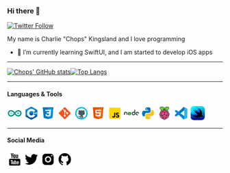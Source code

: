 ### Hi there 👋
[<img alt="Twitter Follow" src="https://img.shields.io/twitter/follow/ChopsKingsland">](https://twitter.com/intent/follow?screen_name=ChopsKingsland)

My name is Charlie "Chops" Kingsland and I love programming

- 🔭 I’m currently learning SwiftUI, and I am started to develop iOS apps

---

[![Chops' GitHub stats](https://github-readme-stats.vercel.app/api?username=ChopsKingsland&hide=issues&count_private=true&show_icons=true)](https://github.com/anuraghazra/github-readme-stats)[![Top Langs](https://github-readme-stats.vercel.app/api/top-langs/?username=ChopsKingsland&layout=compact)](https://github.com/anuraghazra/github-readme-stats)

---
#### Languages & Tools
<img src="https://github.com/ChopsKingsland/ChopsKingsland/blob/master/images/arduino.png" height="35" width="35">    <img src="https://github.com/ChopsKingsland/ChopsKingsland/blob/master/images/c++.png" height="35" width="35">    <img src="https://github.com/ChopsKingsland/ChopsKingsland/blob/master/images/css.png" height="35" width="35">    <img src="https://github.com/ChopsKingsland/ChopsKingsland/blob/master/images/git.png" height="35" width="35">    <img src="https://github.com/ChopsKingsland/ChopsKingsland/blob/master/images/github.png" height="35" width="35">    <img src="https://github.com/ChopsKingsland/ChopsKingsland/blob/master/images/html.png" height="35" width="35">    <img src="https://github.com/ChopsKingsland/ChopsKingsland/blob/master/images/js.png" height="35" width="35">    <img src="https://github.com/ChopsKingsland/ChopsKingsland/blob/master/images/node.png" height="35" width="35">    <img src="https://github.com/ChopsKingsland/ChopsKingsland/blob/master/images/python.png" height="35" width="35">    <img src="https://github.com/ChopsKingsland/ChopsKingsland/blob/master/images/rpi.png" height="35" width="35">    <img src="https://github.com/ChopsKingsland/ChopsKingsland/blob/master/images/vscode.png" height="35" width="35">    <img src="https://github.com/ChopsKingsland/ChopsKingsland/blob/master/images/swiftui-icon.png" height="35" width="35">


---
#### Social Media
<a href="https://www.youtube.com/chops16"><img src="https://github.com/ChopsKingsland/ChopsKingsland/blob/master/images/yt.png" height="35" width="35"><a>    <a href="https://www.twitter.com/chopskingsland"><img src="https://github.com/ChopsKingsland/ChopsKingsland/blob/master/images/twitter.png" height="35" width="35"><a>    <a href="https://www.instagram.com/chops.photos"><img src="https://github.com/ChopsKingsland/ChopsKingsland/blob/master/images/ig.png" height="35" width="35"><a>    <a href="https://www.github.com/chopskingsland"><img src="https://github.com/ChopsKingsland/ChopsKingsland/blob/master/images/github2.png" height="35" width="35"><a>    
<!--
**ChopsKingsland/ChopsKingsland** is a ✨ _special_ ✨ repository because its `README.md` (this file) appears on your GitHub profile.

Here are some ideas to get you started:

- 🔭 I’m currently working on ...
- 🌱 I’m currently learning ...
- 👯 I’m looking to collaborate on ...
- 🤔 I’m looking for help with ...
- 💬 Ask me about ...
- 📫 How to reach me: ...
- 😄 Pronouns: ...
- ⚡ Fun fact: ...
-->
